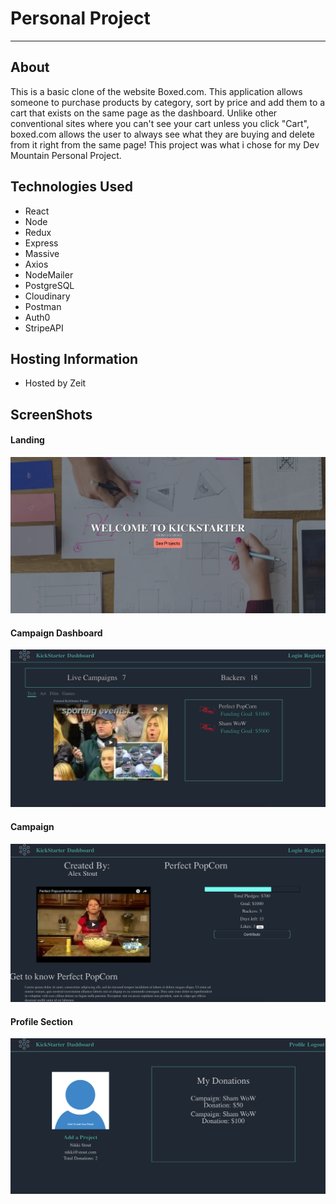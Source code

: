 <h1>Personal Project</h1>
<hr>

<h2>About</h2>
<p>
  This is a basic clone of the website Boxed.com. This application allows someone to purchase products by category, sort by price and add them to a cart that exists on the same page as the dashboard. Unlike other conventional sites where you can't see your cart unless you click "Cart", boxed.com allows the user to always see what they are buying and delete from it right from the same page! This project was what i chose for my Dev Mountain Personal Project.
  </p>
  
  <h2>Technologies Used</h2>
  
  <ul>
    <li>React</li>
    <li>Node</li>
    <li>Redux</li>
    <li>Express</li>
    <li>Massive</li>
    <li>Axios</li>
    <li>NodeMailer</li>
    <li>PostgreSQL</li>
    <li>Cloudinary</li>
    <li>Postman</li>
    <li>Auth0</li>
    <li>StripeAPI</li>
  </ul>
  
  <h2>Hosting Information</h2>
  <ul>
    <li>Hosted by Zeit</li>
  </ul>
  
  <h2>ScreenShots</h2>
  
  <h4>Landing</h4>
  <img src="https://github.com/stizout/kickstarter/blob/master/images/React%20App%202018-10-15%2014-10-44.png"/>
  
  
  <h4>Campaign Dashboard</h4>
  <img src="https://github.com/stizout/kickstarter/blob/master/images/React%20App%202018-10-15%2014-11-11.png"/>
  
  
  <h4>Campaign</h4>
  <img src="https://github.com/stizout/kickstarter/blob/master/images/React%20App%202018-10-15%2014-11-46.png"/>
  
  <h4>Profile Section</h4>
  <img src="https://github.com/stizout/kickstarter/blob/master/images/React%20App%202018-10-15%2014-13-09.png"/>
    
